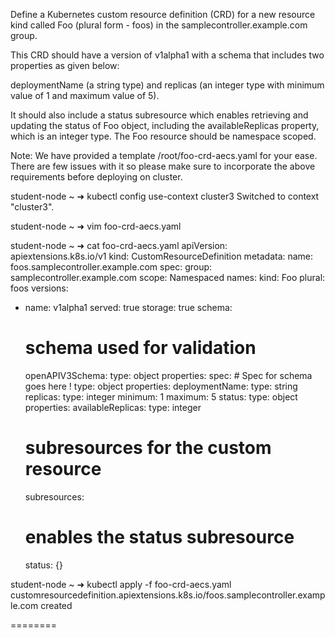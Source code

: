 Define a Kubernetes custom resource definition (CRD) for a new resource kind called Foo (plural form - foos) in the samplecontroller.example.com group.

This CRD should have a version of v1alpha1 with a schema that includes two properties as given below:


deploymentName (a string type) and replicas (an integer type with minimum value of 1 and maximum value of 5).



It should also include a status subresource which enables retrieving and updating the status of Foo object, including the availableReplicas property, which is an integer type.
The Foo resource should be namespace scoped.


Note: We have provided a template /root/foo-crd-aecs.yaml for your ease. There are few issues with it so please make sure to incorporate the above requirements before deploying on cluster.

student-node ~ ➜  kubectl config use-context cluster3
Switched to context "cluster3".

student-node ~ ➜  vim foo-crd-aecs.yaml

student-node ~ ➜  cat foo-crd-aecs.yaml 
apiVersion: apiextensions.k8s.io/v1
kind: CustomResourceDefinition
metadata:
  name: foos.samplecontroller.example.com
spec:
  group: samplecontroller.example.com
  scope: Namespaced
  names:
    kind: Foo
    plural: foos
  versions:
  - name: v1alpha1
    served: true
    storage: true
    schema:
      # schema used for validation
      openAPIV3Schema:
        type: object
        properties:
          spec:
            # Spec for schema goes here !
            type: object
            properties:
              deploymentName:
                type: string
              replicas:
                type: integer
                minimum: 1
                maximum: 5
          status:
            type: object
            properties:
              availableReplicas:
                type: integer
    # subresources for the custom resource
    subresources:
      # enables the status subresource
      status: {}

student-node ~ ➜  kubectl apply -f foo-crd-aecs.yaml
customresourcedefinition.apiextensions.k8s.io/foos.samplecontroller.example.com created

========

